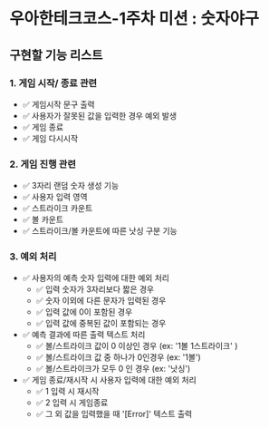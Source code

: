 # 우아한테크코스-1주차 미션 : 숫자야구

## 구현할 기능 리스트

### 1. 게임 시작/ 종료 관련

- ✅ 게임시작 문구 출력
- ✅ 사용자가 잘못된 값을 입력한 경우 예외 발생
- ✅ 게임 종료
- ✅ 게임 다시시작

### 2. 게임 진행 관련

- ✅ 3자리 랜덤 숫자 생성 기능
- ✅ 사용자 입력 영역
- ✅ 스트라이크 카운트
- ✅ 볼 카운트
- ✅ 스트라이크/볼 카운트에 따른 낫싱 구분 기능

### 3. 예외 처리

- ✅ 사용자의 예측 숫자 입력에 대한 예외 처리
  - ✅ 입력 숫자가 3자리보다 짧은 경우
  - ✅ 숫자 이외에 다른 문자가 입력된 경우
  - ✅ 입력 값에 0이 포함된 경우
  - ✅ 입력 값에 중복된 값이 포함되는 경우
- ✅ 예측 결과에 따른 출력 텍스트 처리
  - ✅ 볼/스트라이크 값이 0 이상인 경우 (ex: '1볼 1스트라이크' )
  - ✅ 볼/스트라이크 값 중 하나가 0인경우 (ex: '1볼')
  - ✅ 볼/스트라이크가 모두 0 인 경우 (ex: '낫싱')
- ✅ 게임 종료/재시작 시 사용자 입력에 대한 예외 처리
  - ✅ 1 입력 시 재시작
  - ✅ 2 입력 시 게임종료
  - ✅ 그 외 값을 입력했을 때 '[Error]' 텍스트 출력
